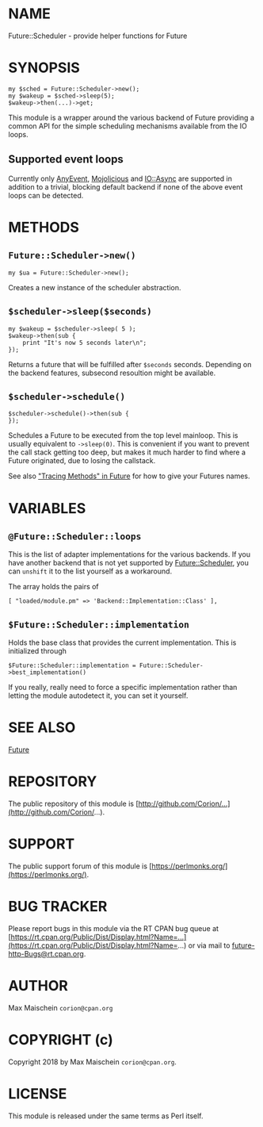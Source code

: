 # NAME

Future::Scheduler - provide helper functions for Future

# SYNOPSIS

    my $sched = Future::Scheduler->new();
    my $wakeup = $sched->sleep(5);
    $wakeup->then(...)->get;

This module is a wrapper around the various backend of Future providing
a common API for the simple scheduling mechanisms available from the IO loops.

## Supported event loops

Currently only [AnyEvent](https://metacpan.org/pod/AnyEvent), [Mojolicious](https://metacpan.org/pod/Mojolicious) and [IO::Async](https://metacpan.org/pod/IO::Async) are supported
in addition to a trivial, blocking default backend if none of the above event
loops can be detected.

# METHODS

## `Future::Scheduler->new()`

    my $ua = Future::Scheduler->new();

Creates a new instance of the scheduler abstraction.

## `$scheduler->sleep($seconds)`

    my $wakeup = $scheduler->sleep( 5 );
    $wakeup->then(sub {
        print "It's now 5 seconds later\n";
    });

Returns a future that will be fulfilled after `$seconds` seconds. Depending on
the backend features, subsecond resoultion might be available.

## `$scheduler->schedule()`

    $scheduler->schedule()->then(sub {
    });

Schedules a Future to be executed from the top level mainloop. This is usually
equivalent to `->sleep(0)`. This is convenient if you want to prevent the
call stack getting too deep, but makes it much harder to find where a Future
originated, due to losing the callstack.

See also ["Tracing Methods" in Future](https://metacpan.org/pod/Future#Tracing-Methods) for how to give your Futures names.

# VARIABLES

## `@Future::Scheduler::loops`

This is the list of adapter implementations for the various backends. If you
have another backend that is not yet supported by [Future::Scheduler](https://metacpan.org/pod/Future::Scheduler), you
can `unshift` it to the list yourself as a workaround.

The array holds the pairs of

    [ "loaded/module.pm" => 'Backend::Implementation::Class' ],

## `$Future::Scheduler::implementation`

Holds the base class that provides the current implementation. This is
initialized through

    $Future::Scheduler::implementation = Future::Scheduler->best_implementation()

If you really, really need to force a specific implementation rather than
letting the module autodetect it, you can set it yourself.

# SEE ALSO

[Future](https://metacpan.org/pod/Future)

# REPOSITORY

The public repository of this module is
[http://github.com/Corion/...](http://github.com/Corion/...).

# SUPPORT

The public support forum of this module is
[https://perlmonks.org/](https://perlmonks.org/).

# BUG TRACKER

Please report bugs in this module via the RT CPAN bug queue at
[https://rt.cpan.org/Public/Dist/Display.html?Name=...](https://rt.cpan.org/Public/Dist/Display.html?Name=...)
or via mail to [future-http-Bugs@rt.cpan.org](https://metacpan.org/pod/future-http-Bugs@rt.cpan.org).

# AUTHOR

Max Maischein `corion@cpan.org`

# COPYRIGHT (c)

Copyright 2018 by Max Maischein `corion@cpan.org`.

# LICENSE

This module is released under the same terms as Perl itself.
